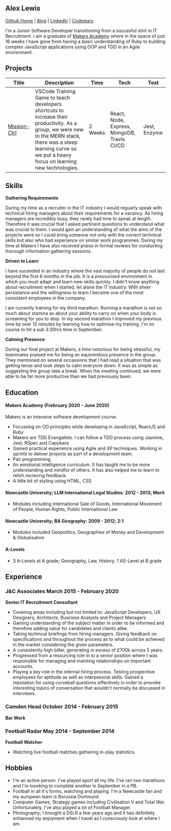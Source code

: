 ## Alex Lewis

[Github Home](https://github.com/AlexLewis10) | [Blog](https://medium.com/@alexlewis374) | [LinkedIn](https://www.linkedin.com/in/alex-lewis-022761a8/) | [Codewars](https://www.codewars.com/users/ALJALE)

I'm a Junior Software Developer transitioning from a succesful stint in IT Recruitment. I am a graduate of [Makers Academy](https://makers.tech/) where in the space of just 16 weeks I have gone from having a basic understanding of Ruby to building complex JavaScript applications using OOP and TDD in an Agile environment.



## Projects

| Title | Description | Time | Tech | Test |
|-------|------|------|------|------|
|[Mission-Ctrl](https://github.com/AlexLewis10/mission-ctrl) | VSCode Training Game to teach developers shortcuts to increase their productivity. As a group, we were new to the MERN stack, there was a steep learning curve so we put a heavy focus on learning new technologies. | 2 Weeks | React, Node, Express, MongoDB, Travis CI/CD | Jest, Enzyme |


## Skills

**Gathering Requirements**

During my time as a recruiter in the IT industry I would reguarly speak with technical hiring managers about their requirements for a vacancy. As hiring managers are incredibly busy, they rarely had time to speak at length. Therefore it was crucial that I asked pertinent questions to understand what was crucial to them. I would gain an understanding of what the aims of the projects were so I could bring someone not only with the correct technical skills but also who had experience on similar work programmes. During my time at Makers I have also recieved praise in formal reviews for conducting thorough information gathering sessions.

**Driven to Learn**

I have suceeded in an industry where the vast majority of people do not last beyond the first 6 months in the job. It is a pressurised environment in which you must adapt and learn new skills quickly.  I didn't know anything about recruitment when I started, let alone the IT industry. With sheer persistance and the willingness to learn I became one of the most consistent employees in the company.

I am currently training for my third marathon. Running a marathon is not so much about stamina as about your ability to carry on when your body is screaming for you to stop. In my second marathon I improved my previous time by over 12 minutes by learning how to optimise my training. I'm on course to hit a sub 3:30hrs time in September.

**Calming Presence**

During our final project at Makers, a time notorious for being stressful, my teammates praised me for being an equinimitous presence in the group. They mentioned on several occassions that I had read a situation that was getting tense and took steps to calm everyone down. It was as simple as suggesting the group take a break. When the meeting continued, we were able to be far more productive than we had previously been. 


## Education

#### Makers Academy (Frebruary 2020 - June 2020)
Makers is an intensive software development course. 
- Focussing on OO principles while developing in JavaScript, ReactJS and Ruby
- Makers are TDD Evangalists. I can follow a TDD process using Jasmine, Jest, RSpec and Capybara 
- Gained practical experience using Agile and XP techniques. Working in sprints to deliver projects as part of a development team. 
- Pair programming.
- An emotional intelligence curriculum. It has taught me to be more understanding and mindful of others. It has also helped me to learn to relish recieving feedback.
- A little bit of styling using HTML, CSS

#### Newcastle University; LLM International Legal Studies: 2012 - 2013; Merit

- Modules including International Sale of Goods, International Movement of People, Human Rights, Public International Law

#### Newcastle University; BA Geography: 2009 - 2012; 2:1

- Modules included Geopolitics, Geographies of Money and Development & Globalisation

#### A-Levels

- 3 A-Levels at A grade; Georgraphy, Law, History; 1 AS-Level at B grade

## Experience

### J&C Associates March 2015 - February 2020 
**Senior IT Recruitment Consultant**
- Covering areas including but not limited to: JavaScript Developers, UX Designers, Architects, Business Analysts     and Project Managers
- Gaining understanding of the subject matter in order to be informed and therefore adding value for candidates and clients alike.
- Taking techincal briefings from hiring managers. Giving feedback on specifications and throughout the process as to what could be achieved in the market considering the given parameters.
- A consistently high biller, generating in excess of £700k across 5 years.
- Progressed from a resourcing role in to a senior position where I was responsible for managing and mainting relationships on important accounts.
- Playing a key role in the internal hiring process. Testing prospective employees for aptitude as well as      interpesonal skills. Gained a reputation for using curveball questions effectively in order to provoke       interesting topics of conversation that wouldn't normally be discussed in interviews.

### Camden Head October 2014 - February 2015
**Bar Work**

### Football Radar May 2014 - September 2014   
**Football Watcher**
- Watching live football matches gathering in-play statistics.

## Hobbies

- I'm an active person. I've played sport all my life. I've ran two marathons and I'm loooking to complete another in September in a PB.
- Football in all it's forms, watching and playing. I'm a Newcastle fan and my european team is Borussia Dortmund.
- Computer Games; Strategy games including Civilisation V and Total War. Unfortunately, I've also played a lot of Football Manager.
- Photography; I brought a DSLR a few years ago and it has definitely enhanced my enjoyment when I travel as I consciously look at where I am. 
